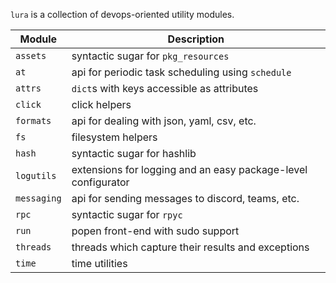 `lura` is a collection of devops-oriented utility modules.

| Module           | Description                                                                |
| ---------------- | -------------------------------------------------------------------------- |
| `assets`         | syntactic sugar for `pkg_resources`                                        |
| `at`             | api for periodic task scheduling using `schedule`                          |
| `attrs`          | `dict`s with keys accessible as attributes                                 |
| `click`          | click helpers                                                              |
| `formats`        | api for dealing with json, yaml, csv, etc.                                 |
| `fs`             | filesystem helpers                                                         |
| `hash`           | syntactic sugar for hashlib                                                |
| `logutils`       | extensions for logging and an easy package-level configurator              |
| `messaging`      | api for sending messages to discord, teams, etc.                           |
| `rpc`            | syntactic sugar for `rpyc`                                                 |
| `run`            | popen front-end with sudo support                                          |
| `threads`        | threads which capture their results and exceptions                         |
| `time`           | time utilities                                                             |
